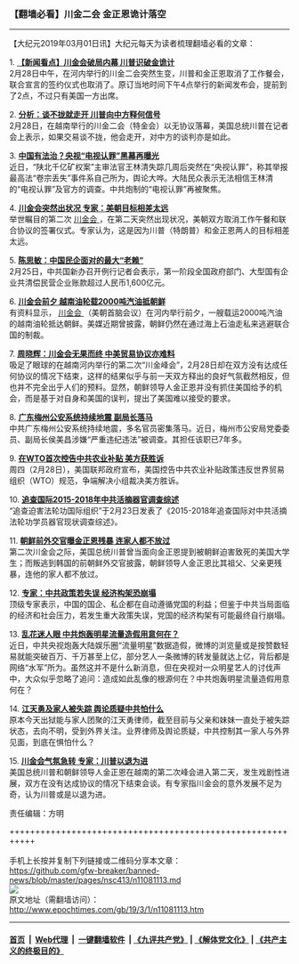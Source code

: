 ### 【翻墙必看】川金二会 金正恩诡计落空
------------------------

<p>
 【大纪元2019年03月01日讯】大纪元每天为读者梳理翻墙必看的文章：
</p>
<p>
 1.
 <b>
  <a href="http://www.epochtimes.com/gb/19/2/28/n11080199.htm" rel="noopener noreferrer" target="_blank">
   【新闻看点】川金会破局内幕 川普识破金诡计
  </a>
 </b>
 <br/>
 2月28日中午，在河内举行的川金二会突然生变，川普和金正恩取消了工作餐会，联合宣言的签约仪式也取消了。原订当地时间下午4点举行的新闻发布会，提前到了2点，不过只有美国一方出席。
</p>
<p>
 2.
 <b>
  <a href="http://www.epochtimes.com/gb/19/2/28/n11080054.htm" rel="noopener noreferrer" target="_blank">
   分析：谈不拢就走开 川普向中方释何信号
  </a>
 </b>
 <br/>
 2月28日，在越南举行的川金二会（特金会）以无协议落幕，美国总统川普在记者会上表示，如果交易谈不拢，他会走开，对中方的谈判亦是如此。
</p>
<p>
 3.
 <b>
  <a href="http://www.epochtimes.com/gb/19/2/28/n11080088.htm" rel="noopener noreferrer" target="_blank">
   中国有法治？央视“电视认罪”黑幕再曝光
  </a>
 </b>
 <br/>
 近日，“陕北千亿矿权案”主审法官王林清失踪几周后突然在“央视认罪”，称其举报最高法“卷宗丢失”事件系自己所为，舆论大哗。大陆民众表示无法相信王林清的“电视认罪”及官方的调查。中共炮制的“电视认罪”再被聚焦。
</p>
<p>
 4.
 <b>
  <a href="http://www.epochtimes.com/gb/19/2/28/n11080619.htm" rel="noopener noreferrer" target="_blank">
   川金会突然出状况 专家：美朝目标相差太远
  </a>
 </b>
 <br/>
 举世瞩目的第二次
 <a href="http://www.epochtimes.com/gb/tag/%E5%B7%9D%E9%87%91%E4%BC%9A.html">
  川金会
 </a>
 ，在第二天突然出现状况，美朝双方取消工作午餐和联合协议的签署仪式。专家认为，这是因为川普（特朗普）和金正恩两人的目标相差太远。
</p>
<p>
 5.
 <b>
  <a href="http://www.epochtimes.com/gb/19/2/28/n11080549.htm" rel="noopener noreferrer" target="_blank">
   陈思敏：中国民企面对的最大“老赖”
  </a>
 </b>
 <br/>
 2月25日，中共国新办召开例行记者会表示，第一阶段全国政府部门、大型国有企业共清偿民营企业账款超过人民币1,600亿元。
</p>
<p>
 6.
 <b>
  <a href="http://www.epochtimes.com/gb/19/2/28/n11080461.htm" rel="noopener noreferrer" target="_blank">
   川金会前夕 越南油轮载2000吨汽油抵朝鲜
  </a>
 </b>
 <br/>
 有资料显示，
 <a href="http://www.epochtimes.com/gb/tag/%E5%B7%9D%E9%87%91%E4%BC%9A.html">
  川金会
 </a>
 （美朝首脑会议）在河内举行前夕，一艘载运2000吨汽油的越南油轮抵达朝鲜。美媒近期曾披露，朝鲜仍然在通过海上石油走私来逃避联合国的制裁。
</p>
<p>
 7.
 <b>
  <a href="http://www.epochtimes.com/gb/19/2/28/n11080458.htm" rel="noopener noreferrer" target="_blank">
   周晓辉：川金会无果而终 中美贸易协议亦难料
  </a>
 </b>
 <br/>
 吸足了眼球的在越南河内举行的第二次“川金峰会”，2月28日却在双方没有达成任何协议的情况下结束，这样的结果似乎与前一天双方释出的良好气氛截然相反，但也并不完全出乎人们的预料。显然，朝鲜领导人金正恩并没有抓住美国给予的机会，而是基于对自身和美国的误判，提出了美国难以接受的要求。
</p>
<p>
 8.
 <b>
  <a href="http://www.epochtimes.com/gb/19/3/1/n11080916.htm" rel="noopener noreferrer" target="_blank">
   广东梅州公安系统持续地震 副局长落马
  </a>
 </b>
 <br/>
 中共广东梅州公安系统持续地震，多名官员密集落马。近日，梅州市公安局党委委员、副局长侯美昌涉嫌“严重违纪违法”被调查。其担任该职已7年多。
</p>
<p>
 9.
 <b>
  <a href="http://www.epochtimes.com/gb/19/2/28/n11080207.htm" rel="noopener noreferrer" target="_blank">
   在WTO首次控告中共农业补贴 美方获胜诉
  </a>
 </b>
 <br/>
 周四（2月28日），美国联邦政府宣布，美国控告中共农业补贴政策违反世界贸易组织（WTO）规范，争端解决小组裁决美方胜诉。
</p>
<p>
 10.
 <b>
  <a href="http://www.epochtimes.com/gb/19/2/28/n11080029.htm" rel="noopener noreferrer" target="_blank">
   追查国际2015-2018年中共活摘器官调查综述
  </a>
 </b>
 <br/>
 “追查迫害法轮功国际组织”于2月23日发表了《2015-2018年追查国际对中共活摘法轮功学员器官现状调查综述》。
</p>
<p>
 11.
 <b>
  <a href="http://www.epochtimes.com/gb/19/2/28/n11080152.htm" rel="noopener noreferrer" target="_blank">
   朝鲜前外交官曝金正恩残暴 连家人都不放过
  </a>
 </b>
 <br/>
 第二次川金会之际，美国总统川普曾当面向金正恩提到被朝鲜迫害致死的美国大学生；而叛逃到韩国的前朝鲜外交官披露，朝鲜领导人金正恩比其祖父、父亲更残暴，连他的家人都不放过。
</p>
<p>
 12.
 <b>
  <a href="http://www.epochtimes.com/gb/19/2/28/n11080731.htm" rel="noopener noreferrer" target="_blank">
   专家：中共政策若失误 经济构架恐崩塌
  </a>
 </b>
 <br/>
 顶级专家表示，中国的国企、私企都在自动遵循党国的利益；但鉴于中共当局面临的经济和社会压力，若发生重大政策失误，党国的经济构架有可能最终自行崩塌。
</p>
<p>
 13.
 <b>
  <a href="http://www.epochtimes.com/gb/19/2/28/n11080376.htm" rel="noopener noreferrer" target="_blank">
   乱花迷人眼 中共炮轰明星流量造假用意何在？
  </a>
 </b>
 <br/>
 近日，中共央视炮轰大陆娱乐圈“流量明星”数据造假，微博的浏览量或是按赞数轻易就能突破百万、千万甚至上亿，部分艺人一条微博的转发量就达上亿，背后都是网络“水军”所为。虽然这并不是什么新消息，但在央视对一众明星艺人的讨伐声中，大众似乎忽略了追问：造成如此乱像的根源何在？中共炮轰明星流量造假用意何在？
</p>
<p>
 14.
 <b>
  <a href="http://www.epochtimes.com/gb/19/2/28/n11079712.htm" rel="noopener noreferrer" target="_blank">
   江天勇及家人被失踪 舆论质疑中共怕什么
  </a>
 </b>
 <br/>
 原本今天出狱能与家人团聚的江天勇律师，截至目前与父亲和妹妹一直处于被失踪状态，去向不明，受到外界关注。业界律师及舆论质疑，中共控制其一家人与外界见面，到底在惧怕什么？
</p>
<p>
 15.
 <b>
  <a href="http://www.epochtimes.com/gb/19/2/28/n11079438.htm" rel="noopener noreferrer" target="_blank">
   川金会气氛急转 专家：川普以退为进
  </a>
 </b>
 <br/>
 美国总统川普和朝鲜领导人金正恩在越南的第二次峰会进入第二天，发生戏剧性进展，双方在没有达成协议的情况下结束会谈。有专家指川金会的意外发展不足为奇，认为川普或是以退为进。
</p>
<p>
 责任编辑：方明
</p>

+++++++++++++++++++++++++++++++++++++++++++++++++++++++++++<br/><br/>
手机上长按并复制下列链接或二维码分享本文章：<br/>
https://github.com/gfw-breaker/banned-news/blob/master/pages/nsc413/n11081113.md <br/>
<a href='https://github.com/gfw-breaker/banned-news/blob/master/pages/nsc413/n11081113.md'><img src='https://github.com/gfw-breaker/banned-news/blob/master/pages/nsc413/n11081113.md.png'/></a> <br/>
原文地址（需翻墙访问）：http://www.epochtimes.com/gb/19/3/1/n11081113.htm


------------------------
#### [首页](https://github.com/gfw-breaker/banned-news/blob/master/README.md) &nbsp;|&nbsp; [Web代理](https://github.com/labour-camp/helloworld) &nbsp;|&nbsp; [一键翻墙软件](https://github.com/gfw-breaker/nogfw/blob/master/README.md) &nbsp;| [《九评共产党》](https://github.com/gfw-breaker/9ping.md/blob/master/README.md#九评之一评共产党是什么) | [《解体党文化》](https://github.com/gfw-breaker/jtdwh.md/blob/master/README.md) | [《共产主义的终极目的》](https://github.com/gfw-breaker/gczydzjmd.md/blob/master/README.md)

